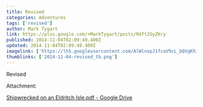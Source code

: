 ```yaml
---
title: Revised
categories: Adventures
tags: ['revised']
author: Mark Tygart
link: https://plus.google.com/+MarkTygart/posts/Rdft2SyZKry
published: 2014-11-04T02:09:49.400Z
updated: 2014-11-04T02:09:49.400Z
imagelink: ['https://lh5.googleusercontent.com/AlWlnxpJ1fcaV9cL_bQVgKhIocBKVGGJXFJWVBrUyevYEuo2lebV73UKptak9QuIP4Vnsehtrlrnz8_dvVr1q7qAws5ko6888HPwNZo6OGUiHTq_et7xIfQ1eD5YwCeZbgQ0BzGI=s1600']
thumblinks: ['2014-11-04-revised_tb.png']
---
```


Revised


Attachment:

<a href='https://drive.google.com/file/d/0B7cav44145d9X18tUzVNTTRLVGM/view?usp=sharing'>Shipwrecked on an Eldritch Isle.pdf - Google Drive</a>

